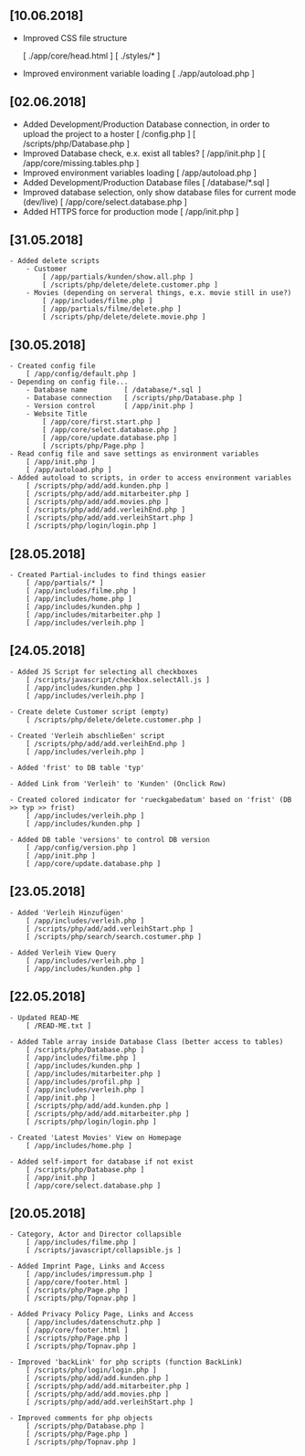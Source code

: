## [10.06.2018] ##
* Improved CSS file structure

    [ ./app/core/head.html ]
    [ ./styles/* ]
* Improved environment variable loading
    [ ./app/autoload.php ]

## [02.06.2018]
* Added Development/Production Database connection, in order to upload the project to a hoster
    [ /config.php ]
    [ /scripts/php/Database.php ]
* Improved Database check, e.x. exist all tables?
    [ /app/init.php ]
    [ /app/core/missing.tables.php ]
* Improved environment variables loading
    [ /app/autoload.php ]
* Added Development/Production Database files
    [ /database/*.sql ]
* Improved database selection, only show database files for current mode (dev/live)
    [ /app/core/select.database.php ]
* Added HTTPS force for production mode
    [ /app/init.php ]

## [31.05.2018]
    - Added delete scripts
        - Customer
            [ /app/partials/kunden/show.all.php ]
            [ /scripts/php/delete/delete.customer.php ]
        - Movies (depending on serveral things, e.x. movie still in use?)
            [ /app/includes/filme.php ]
            [ /app/partials/filme/delete.php ]
            [ /scripts/php/delete/delete.movie.php ]

## [30.05.2018]
    - Created config file
        [ /app/config/default.php ]
    - Depending on config file...
        - Database name         [ /database/*.sql ]
        - Database connection   [ /scripts/php/Database.php ]
        - Version control       [ /app/init.php ]
        - Website Title
            [ /app/core/first.start.php ]
            [ /app/core/select.database.php ]
            [ /app/core/update.database.php ]
            [ /scripts/php/Page.php ]
    - Read config file and save settings as environment variables
        [ /app/init.php ]
        [ /app/autoload.php ]
    - Added autoload to scripts, in order to access environment variables
        [ /scripts/php/add/add.kunden.php ]
        [ /scripts/php/add/add.mitarbeiter.php ]
        [ /scripts/php/add/add.movies.php ]
        [ /scripts/php/add/add.verleihEnd.php ]
        [ /scripts/php/add/add.verleihStart.php ]
        [ /scripts/php/login/login.php ]

## [28.05.2018]
    - Created Partial-includes to find things easier
        [ /app/partials/* ]
        [ /app/includes/filme.php ]
        [ /app/includes/home.php ]
        [ /app/includes/kunden.php ]
        [ /app/includes/mitarbeiter.php ]
        [ /app/includes/verleih.php ]

## [24.05.2018]
    - Added JS Script for selecting all checkboxes
        [ /scripts/javascript/checkbox.selectAll.js ]
        [ /app/includes/kunden.php ]
        [ /app/includes/verleih.php ]

    - Create delete Customer script (empty)
        [ /scripts/php/delete/delete.customer.php ]

    - Created 'Verleih abschließen' script
        [ /scripts/php/add/add.verleihEnd.php ]
        [ /app/includes/verleih.php ]

    - Added 'frist' to DB table 'typ'

    - Added Link from 'Verleih' to 'Kunden' (Onclick Row)

    - Created colored indicator for 'rueckgabedatum' based on 'frist' (DB >> typ >> frist)
        [ /app/includes/verleih.php ]
        [ /app/includes/kunden.php ]

    - Added DB table 'versions' to control DB version
        [ /app/config/version.php ]
        [ /app/init.php ]
        [ /app/core/update.database.php ]

## [23.05.2018]
    - Added 'Verleih Hinzufügen'
        [ /app/includes/verleih.php ]
        [ /scripts/php/add/add.verleihStart.php ]
        [ /scripts/php/search/search.costumer.php ]

    - Added Verleih View Query
        [ /app/includes/verleih.php ]
        [ /app/includes/kunden.php ]

## [22.05.2018]
    - Updated READ-ME
		[ /READ-ME.txt ]

	- Added Table array inside Database Class (better access to tables)
		[ /scripts/php/Database.php ]
		[ /app/includes/filme.php ]
		[ /app/includes/kunden.php ]
		[ /app/includes/mitarbeiter.php ]
		[ /app/includes/profil.php ]
		[ /app/includes/verleih.php ]
		[ /app/init.php ]
		[ /scripts/php/add/add.kunden.php ]
		[ /scripts/php/add/add.mitarbeiter.php ]
		[ /scripts/php/login/login.php ]

	- Created 'Latest Movies' View on Homepage
		[ /app/includes/home.php ]

	- Added self-import for database if not exist
		[ /scripts/php/Database.php ]
		[ /app/init.php ]
		[ /app/core/select.database.php ]

## [20.05.2018]
    - Category, Actor and Director collapsible
        [ /app/includes/filme.php ]
        [ /scripts/javascript/collapsible.js ]

    - Added Imprint Page, Links and Access
        [ /app/includes/impressum.php ]
        [ /app/core/footer.html ]
        [ /scripts/php/Page.php ]
        [ /scripts/php/Topnav.php ]

    - Added Privacy Policy Page, Links and Access
        [ /app/includes/datenschutz.php ]
        [ /app/core/footer.html ]
        [ /scripts/php/Page.php ]
        [ /scripts/php/Topnav.php ]

    - Improved 'backLink' for php scripts (function BackLink)
        [ /scripts/php/login/login.php ]
        [ /scripts/php/add/add.kunden.php ]
        [ /scripts/php/add/add.mitarbeiter.php ]
        [ /scripts/php/add/add.movies.php ]
        [ /scripts/php/add/add.verleihStart.php ]

    - Improved comments for php objects
        [ /scripts/php/Database.php ]
        [ /scripts/php/Page.php ]
        [ /scripts/php/Topnav.php ]
